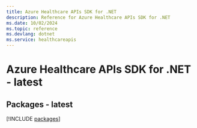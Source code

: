```yaml
---
title: Azure Healthcare APIs SDK for .NET
description: Reference for Azure Healthcare APIs SDK for .NET
ms.date: 10/02/2024
ms.topic: reference
ms.devlang: dotnet
ms.service: healthcareapis
---
```

# Azure Healthcare APIs SDK for .NET - latest
## Packages - latest
[!INCLUDE [packages](healthcare-apis-index.md)]